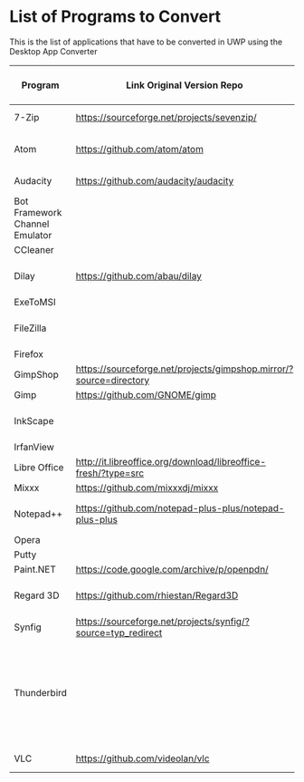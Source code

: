 # List of Programs to Convert
This is the list of applications that have to be converted in UWP using the Desktop App Converter

| Program | Link Original Version Repo | Link UWP Version Repo | License | Dial Support | Live Tiles Support | Notifications Support | Cortana Support | Management  |
|----------|-------------|------|--------|------|--------|--------|----|---|
| 7-Zip| https://sourceforge.net/projects/sevenzip/ | |GPL-2.0 | | | | |||
| Atom | https://github.com/atom/atom | https://github.com/UWP-Open-Source-Community/Atom | MIT  | | | |||
| Audacity|https://github.com/audacity/audacity | |GPL-2.0 | | | | |||
| Bot Framework Channel Emulator |  |  |  | | | | ||
| CCleaner |  |  |  | | | | ||
| Dilay| https://github.com/abau/dilay | https://github.com/UWP-Open-Source-Community/Dilay | GPL-3.0 | | | |||
| ExeToMSI|||||||||
| FileZilla |  | https://github.com/UWP-Open-Source-Community/FileZilla |  | | | | ||
| Firefox |  |  |  | | | | ||
| GimpShop |https://sourceforge.net/projects/gimpshop.mirror/?source=directory |  |  | | | |||
| Gimp|https://github.com/GNOME/gimp | | | | | | |||
| InkScape |  | https://github.com/UWP-Open-Source-Community/InkscapeUWP |  | | | | ||
| IrfanView |  |  |  | | | | ||
| Libre Office | http://it.libreoffice.org/download/libreoffice-fresh/?type=src| |MPLv2 | | | | |||
| Mixxx | https://github.com/mixxxdj/mixxx |  | | | | |||
| Notepad++ |  https://github.com/notepad-plus-plus/notepad-plus-plus | https://github.com/UWP-Open-Source-Community/NotepadPlusPlus | GPL-2.0 | | | | ||
| Opera |  |  |  | | | | ||
| Putty |  |  |  | | | |||
| Paint.NET |https://code.google.com/archive/p/openpdn/  |  |  | | | | ||
| Regard 3D | https://github.com/rhiestan/Regard3D | https://github.com/UWP-Open-Source-Community/REGARD3D | | | | |||
| Synfig| https://sourceforge.net/projects/synfig/?source=typ_redirect |  |  | | | |||
| Thunderbird |  |  | MPL 1.1, GNU LGPL v2.1, GNU GPL v2 e MPL 2.0 | | | | ||
| VLC | https://github.com/videolan/vlc |  | GPL-2.0 | | | | ||
